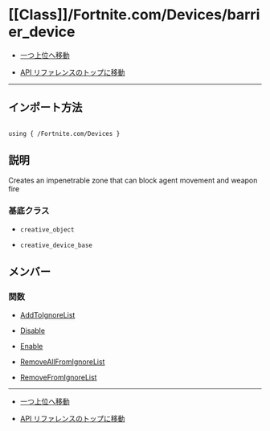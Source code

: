 # [[Class]]/Fortnite.com/Devices/barrier_device

- [一つ上位へ移動](../main.md)

- [API リファレンスのトップに移動](/main.md)

---

## インポート方法

```verse

using { /Fortnite.com/Devices }

```

## 説明

 Creates an impenetrable zone that can block agent movement and weapon fire

### 基底クラス

- `creative_object`

- `creative_device_base`

## メンバー

### 関数

- [AddToIgnoreList](./F_AddToIgnoreList/main.md)

- [Disable](./F_Disable/main.md)

- [Enable](./F_Enable/main.md)

- [RemoveAllFromIgnoreList](./F_RemoveAllFromIgnoreList/main.md)

- [RemoveFromIgnoreList](./F_RemoveFromIgnoreList/main.md)

---

- [一つ上位へ移動](../main.md)

- [API リファレンスのトップに移動](/main.md)
